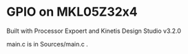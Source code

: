 # GPIO on MKL05Z32x4

Built with Processor Expoert and  Kinetis Design Studio v3.2.0

main.c is in Sources/main.c .
